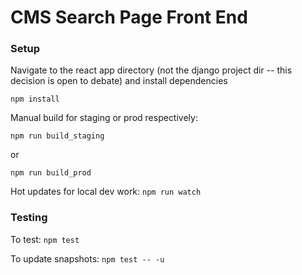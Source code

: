 # CMS Search Page Front End

### Setup
Navigate to the react app directory (not the django project dir -- this decision is open to debate) and install dependencies
```commandline
npm install
```

Manual build for staging or prod respectively: 
```commandline
npm run build_staging
```
or
```commandline
npm run build_prod
```

Hot updates for local dev work: `npm run watch`

### Testing
To test: `npm test`

To update snapshots: `npm test -- -u`
